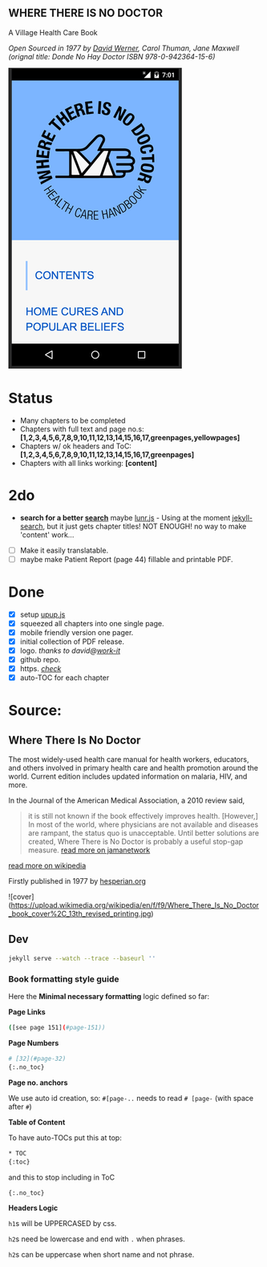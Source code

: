 WHERE THERE IS NO DOCTOR
---
A Village Health Care Book

_Open Sourced in 1977 by [David Werner](http://davidbwerner.info/), Carol Thuman, Jane Maxwell
(orignal title: Donde No Hay Doctor ISBN	978-0-942364-15-6)_


![app logo](screen.png)


# Status
- Many chapters to be completed
- Chapters with full text and page no.s: **[1,2,3,4,5,6,7,8,9,10,11,12,13,14,15,16,17,greenpages,yellowpages]**
- Chapters w/ ok headers and ToC: **[1,2,3,4,5,6,7,8,9,10,11,12,13,14,15,16,17,greenpages]**
- Chapters with all links working: **[content]**


# 2do
- **search for a better [search](https://github.com/olivernn/lunr.js)** maybe [lunr.js](http://lunrjs.com/) - Using at the moment [jekyll-search](https://github.com/christian-fei/Simple-Jekyll-Search), but it just gets chapter titles! NOT ENOUGH! no way to make 'content' work...
- [ ] Make it easily translatable.
- [ ] maybe make Patient Report (page 44) fillable and printable PDF.

# Done
- [X] setup [upup.js](https://github.com/TalAter/UpUp)
- [X] squeezed all chapters into one single page.
- [X] mobile friendly version one pager.
- [X] initial collection of PDF release.
- [X] logo. _thanks to david@[work-it](http://work-it.it)_
- [X] github repo.
- [X] https. _[check](https://junglesta.github.io/wherenodoctor/)_
- [X] auto-TOC for each chapter

# Source:

## Where There Is No Doctor
The most widely-used health care manual for health workers, educators, and others involved in primary health care and health promotion around the world. Current edition includes updated information on malaria, HIV, and more.


In the Journal of the American Medical Association, a 2010 review said,

>it is still not known if the book effectively improves health. [However,] In most of the world, where physicians are not available and diseases are rampant, the status quo is unacceptable. Until better solutions are created, Where There is No Doctor is probably a useful stop-gap measure. [read more on jamanetwork](https://dx.doi.org/10.1001%2Fjama.2010.244)

[read more on wikipedia](https://en.wikipedia.org/wiki/Where_There_Is_No_Doctor)

Firstly published in 1977 by [hesperian.org](http://hesperian.org/books-and-resources/)

![cover] (https://upload.wikimedia.org/wikipedia/en/f/f9/Where_There_Is_No_Doctor_book_cover%2C_13th_revised_printing.jpg)


## Dev

```sh
jekyll serve --watch --trace --baseurl ''
```

### Book formatting style guide

Here the **Minimal necessary formatting** logic defined so far:

**Page Links**
```sh
([see page 151](#page-151))
```

**Page Numbers**
```sh
# [32](#page-32)
{:.no_toc}
```

**Page no. anchors**

We use auto id creation, so:
`#[page-..` needs to read `# [page-` (with space after `#`)


**Table of Content**

To have auto-TOCs put this at top:

```sh
* TOC
{:toc}
```
and this to stop including in ToC

```sh
{:.no_toc}
```

**Headers Logic**

  `h1`s will be UPPERCASED by css.

  `h2`s need be lowercase and end with `.` when phrases.

  `h2`s can be uppercase when short name and not phrase.
